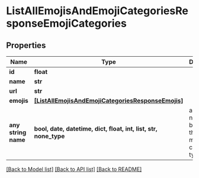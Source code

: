 # ListAllEmojisAndEmojiCategoriesResponseEmojiCategories


## Properties
Name | Type | Description | Notes
------------ | ------------- | ------------- | -------------
**id** | **float** |  | [optional] 
**name** | **str** |  | [optional] 
**url** | **str** |  | [optional] 
**emojis** | [**[ListAllEmojisAndEmojiCategoriesResponseEmojis]**](ListAllEmojisAndEmojiCategoriesResponseEmojis.md) |  | [optional] 
**any string name** | **bool, date, datetime, dict, float, int, list, str, none_type** | any string name can be used but the value must be the correct type | [optional]

[[Back to Model list]](../README.md#documentation-for-models) [[Back to API list]](../README.md#documentation-for-api-endpoints) [[Back to README]](../README.md)


